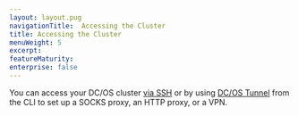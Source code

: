 ```yaml
---
layout: layout.pug
navigationTitle:  Accessing the Cluster
title: Accessing the Cluster
menuWeight: 5
excerpt:
featureMaturity:
enterprise: false
---
```


<!-- This source repo for this topic is https://github.com/dcos/dcos-docs -->


You can access your DC/OS cluster [via SSH](/docs/1.8/administration/access-node/sshcluster/) or by using [DC/OS Tunnel](/docs/1.8/administration/access-node/tunnel/) from the CLI to set up a SOCKS proxy, an HTTP proxy, or a VPN.
